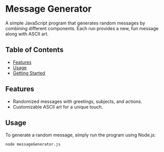 # Message Generator

A simple JavaScript program that generates random messages by combining different components. Each run provides a new, fun message along with ASCII art.

## Table of Contents

- [Features](#features)
- [Usage](#usage)
- [Getting Started](#getting-started)

## Features

- Randomized messages with greetings, subjects, and actions.
- Customizable ASCII art for a unique touch.

## Usage

To generate a random message, simply run the program using Node.js:

```bash
node messageGenerator.js
